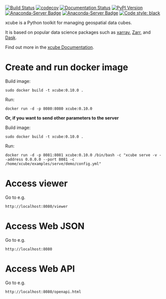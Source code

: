[![Build Status](https://ci.appveyor.com/api/projects/status/h4m43pwga7pjoftl/branch/main?svg=true)](https://ci.appveyor.com/project/bcdev/xcube)
[![codecov](https://codecov.io/gh/dcs4cop/xcube/branch/main/graph/badge.svg)](https://codecov.io/gh/dcs4cop/xcube)
[![Documentation Status](https://readthedocs.org/projects/xcube/badge/?version=latest)](https://xcube.readthedocs.io/en/latest/?badge=latest)
[![PyPI Version](https://img.shields.io/pypi/v/xcube-core)](https://pypi.org/project/xcube-core/)
[![Anaconda-Server Badge](https://anaconda.org/conda-forge/xcube/badges/version.svg)](https://anaconda.org/conda-forge/xcube)
[![Anaconda-Server Badge](https://anaconda.org/conda-forge/xcube/badges/license.svg)](https://anaconda.org/conda-forge/xcube)
[![Code style: black](https://img.shields.io/badge/code%20style-black-000000.svg)](https://github.com/psf/black)

xcube is a Python toolkit for managing geospatial data cubes.

It is based on popular data science packages such as
[xarray](http://xarray.pydata.org/), [Zarr](https://zarr.readthedocs.io/), and [Dask](https://dask.org/).

Find out more in the [xcube Documentation](https://xcube.readthedocs.io).

# Create and run docker image

Build image:

```
sudo docker build -t xcube:0.10.0 .
```

Run:

```
docker run -d -p 8080:8080 xcube:0.10.0
```

**Or, if you want to send other parameters to the server**

Build image:

```
sudo docker build -t xcube:0.10.0 .
```

Run:

```
docker run -d -p 8081:8081 xcube:0.10.0 /bin/bash -c "xcube serve -v --address 0.0.0.0 --port 8081 -c /home/xcube/examples/serve/demo/config.yml"
```

# Access viewer

Go to e.g.

```
http://localhost:8080/viewer
```

# Access Web JSON

Go to e.g.

```
http://localhost:8080
```

# Access Web API

Go to e.g.

```
http://localhost:8080/openapi.html
```
